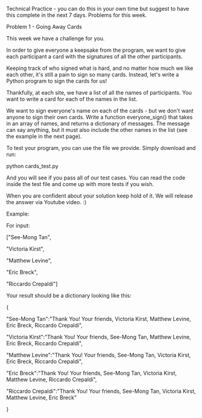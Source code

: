 Technical Practice - you can do this in your own time but suggest to have this complete in the next 7 days. Problems for this week.

Problem 1 - Going Away Cards



This week we have a challenge for you.



In order to give everyone a keepsake from the program, we want to give each participant a card with the signatures of all the other participants.



Keeping track of who signed what is hard, and no matter how much we like each other, it's still a pain to sign so many cards. Instead, let's write a Python program to sign the cards for us!



Thankfully, at each site, we have a list of all the names of participants. You want to write a card for each of the names in the list.



We want to sign everyone's name on each of the cards - but we don't want anyone to sign their own cards. Write a function everyone_sign() that takes in an array of names, and returns a dictionary of messages. The message can say anything, but it must also include the other names in the list (see the example in the next page).



To test your program, you can use the file we provide. Simply download and run:

python cards_test.py



And you will see if you pass all of our test cases. You can read the code inside the test file and come up with more tests if you wish.



When you are confident about your solution keep hold of it. We will release the answer via Youtube video. :)



Example:

For input:



["See-Mong Tan",

"Victoria Kirst",

"Matthew Levine",

"Eric Breck",

"Riccardo Crepaldi"]



Your result should be a dictionary looking like this:



{

 "See-Mong Tan":"Thank You! Your friends, Victoria Kirst, Matthew Levine, Eric Breck, Riccardo Crepaldi",

 "Victoria Kirst":"Thank You! Your friends, See-Mong Tan, Matthew Levine, Eric Breck, Riccardo Crepaldi",

 "Matthew Levine":"Thank You! Your friends, See-Mong Tan, Victoria Kirst, Eric Breck, Riccardo Crepaldi",

 "Eric Breck":"Thank You! Your friends, See-Mong Tan, Victoria Kirst, Matthew Levine, Riccardo Crepaldi",

 "Riccardo Crepaldi":"Thank You! Your friends, See-Mong Tan, Victoria Kirst, Matthew Levine, Eric Breck"

}